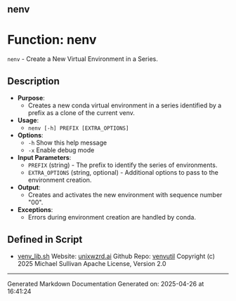 ## nenv
# Function: nenv
`nenv` - Create a New Virtual Environment in a Series.
## Description
- **Purpose**: 
  - Creates a new conda virtual environment in a series identified by a prefix as a clone of the current venv.
- **Usage**: 
  - `nenv [-h] PREFIX [EXTRA_OPTIONS]`
- **Options**: 
  - `-h`   Show this help message
  - `-x`   Enable debug mode
- **Input Parameters**: 
  - `PREFIX` (string) - The prefix to identify the series of environments.
  - `EXTRA_OPTIONS` (string, optional) - Additional options to pass to the environment creation.
- **Output**: 
  - Creates and activates the new environment with sequence number "00".
- **Exceptions**: 
  - Errors during environment creation are handled by conda.

## Defined in Script

* [venv_lib.sh](../venv_lib_sh.md)
Website: [unixwzrd.ai](https://unixwzrd.ai)
Github Repo: [venvutil](https://github.com/unixwzrd/venvutil)
Copyright (c) 2025 Michael Sullivan
Apache License, Version 2.0

---

Generated Markdown Documentation
Generated on: 2025-04-26 at 16:41:24
